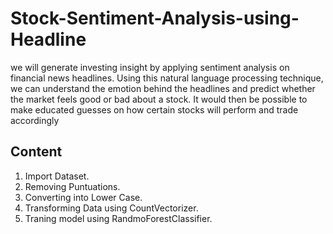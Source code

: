 # Stock-Sentiment-Analysis-using-Headline

we will generate investing insight by applying sentiment analysis on financial news headlines. Using this natural language processing technique, we can understand the emotion behind the headlines and predict whether the market feels good or bad about a stock. It would then be possible to make educated guesses on how certain stocks will perform and trade accordingly

## Content
1. Import Dataset.  
2. Removing Puntuations.
3. Converting into Lower Case.  
4. Transforming Data using CountVectorizer.  
5. Traning model using RandmoForestClassifier.
